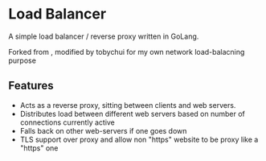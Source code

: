 # Load Balancer
A simple load balancer / reverse proxy written in GoLang.

Forked from [](https://github.com/d12/Load-Balancer-Golang), modified by tobychui for my own network load-balacning purpose

## Features
- Acts as a reverse proxy, sitting between clients and web servers.
- Distributes load between different web servers based on number of connections currently active
- Falls back on other web-servers if one goes down
- TLS support over proxy and allow non "https" website to be proxy like a "https" one


